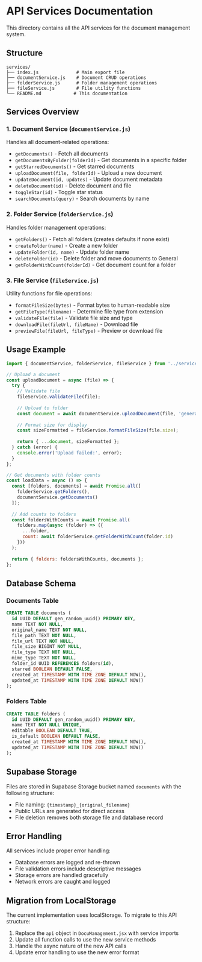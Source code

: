 # API Services Documentation

This directory contains all the API services for the document management system.

## Structure

```
services/
├── index.js              # Main export file
├── documentService.js    # Document CRUD operations
├── folderService.js      # Folder management operations
├── fileService.js        # File utility functions
└── README.md            # This documentation
```

## Services Overview

### 1. Document Service (`documentService.js`)
Handles all document-related operations:
- `getDocuments()` - Fetch all documents
- `getDocumentsByFolder(folderId)` - Get documents in a specific folder
- `getStarredDocuments()` - Get starred documents
- `uploadDocument(file, folderId)` - Upload a new document
- `updateDocument(id, updates)` - Update document metadata
- `deleteDocument(id)` - Delete document and file
- `toggleStar(id)` - Toggle star status
- `searchDocuments(query)` - Search documents by name

### 2. Folder Service (`folderService.js`)
Handles folder management operations:
- `getFolders()` - Fetch all folders (creates defaults if none exist)
- `createFolder(name)` - Create a new folder
- `updateFolder(id, name)` - Update folder name
- `deleteFolder(id)` - Delete folder and move documents to General
- `getFolderWithCount(folderId)` - Get document count for a folder

### 3. File Service (`fileService.js`)
Utility functions for file operations:
- `formatFileSize(bytes)` - Format bytes to human-readable size
- `getFileType(filename)` - Determine file type from extension
- `validateFile(file)` - Validate file size and type
- `downloadFile(fileUrl, fileName)` - Download file
- `previewFile(fileUrl, fileType)` - Preview or download file

## Usage Example

```javascript
import { documentService, folderService, fileService } from '../services';

// Upload a document
const uploadDocument = async (file) => {
  try {
    // Validate file
    fileService.validateFile(file);
    
    // Upload to folder
    const document = await documentService.uploadDocument(file, 'general');
    
    // Format size for display
    const sizeFormatted = fileService.formatFileSize(file.size);
    
    return { ...document, sizeFormatted };
  } catch (error) {
    console.error('Upload failed:', error);
  }
};

// Get documents with folder counts
const loadData = async () => {
  const [folders, documents] = await Promise.all([
    folderService.getFolders(),
    documentService.getDocuments()
  ]);
  
  // Add counts to folders
  const foldersWithCounts = await Promise.all(
    folders.map(async (folder) => ({
      ...folder,
      count: await folderService.getFolderWithCount(folder.id)
    }))
  );
  
  return { folders: foldersWithCounts, documents };
};
```

## Database Schema

### Documents Table
```sql
CREATE TABLE documents (
  id UUID DEFAULT gen_random_uuid() PRIMARY KEY,
  name TEXT NOT NULL,
  original_name TEXT NOT NULL,
  file_path TEXT NOT NULL,
  file_url TEXT NOT NULL,
  file_size BIGINT NOT NULL,
  file_type TEXT NOT NULL,
  mime_type TEXT NOT NULL,
  folder_id UUID REFERENCES folders(id),
  starred BOOLEAN DEFAULT FALSE,
  created_at TIMESTAMP WITH TIME ZONE DEFAULT NOW(),
  updated_at TIMESTAMP WITH TIME ZONE DEFAULT NOW()
);
```

### Folders Table
```sql
CREATE TABLE folders (
  id UUID DEFAULT gen_random_uuid() PRIMARY KEY,
  name TEXT NOT NULL UNIQUE,
  editable BOOLEAN DEFAULT TRUE,
  is_default BOOLEAN DEFAULT FALSE,
  created_at TIMESTAMP WITH TIME ZONE DEFAULT NOW(),
  updated_at TIMESTAMP WITH TIME ZONE DEFAULT NOW()
);
```

## Supabase Storage

Files are stored in Supabase Storage bucket named `documents` with the following structure:
- File naming: `{timestamp}_{original_filename}`
- Public URLs are generated for direct access
- File deletion removes both storage file and database record

## Error Handling

All services include proper error handling:
- Database errors are logged and re-thrown
- File validation errors include descriptive messages
- Storage errors are handled gracefully
- Network errors are caught and logged

## Migration from LocalStorage

The current implementation uses localStorage. To migrate to this API structure:

1. Replace the `api` object in `DocuManagement.jsx` with service imports
2. Update all function calls to use the new service methods
3. Handle the async nature of the new API calls
4. Update error handling to use the new error format
